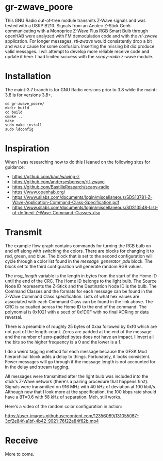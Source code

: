 # gr-zwave_poore

This GNU Radio out-of-tree module transmits Z-Wave signals and was tested with a USRP B210. Signals from an Aeotec Z-Stick Gen5 communicating with a Monoprice Z-Wave Plus RGB Smart Bulb through openHAB were analyzed with FM demodulation code and with the _rtl-zwave_ application. For longer messages, _rtl-zwave_ would consistently drop a bit and was a cause for some confusion. Inserting the missing bit did produce valid messages. I will attempt to develop more reliable receive code and update it here. I had limited success with the _scapy-radio_ z-wave module.

# Installation

The maint-3.7 branch is for GNU Radio versions prior to 3.8 while the maint-3.8 is for versions 3.8+.

```
cd gr-zwave_poore/
mkdir build
cd build
cmake ..
make
sudo make install
sudo ldconfig
```

# Inspiration

When I was researching how to do this I leaned on the following sites for guidance:

- https://github.com/baol/waving-z
- https://github.com/andersesbensen/rtl-zwave
- https://github.com/BastilleResearch/scapy-radio
- https://www.openhab.org/
- https://www.silabs.com/documents/login/miscellaneous/SDS13781-Z-Wave-Application-Command-Class-Specification.pdf
- https://www.silabs.com/documents/login/miscellaneous/SDS13548-List-of-defined-Z-Wave-Command-Classes.xlsx

# Transmit

The example flow graph contains commands for turning the RGB bulb on and off along with switching the colors. There are blocks for changing it to red, green, and blue. The block that is set to the second configuration will cycle through a color list found in the _message\_generator\_pdu_ block. The block set to the third configuration will generate random RGB values.

The _msg\_length_ variable is the length in bytes from the start of the Home ID until the end of the CRC. The Home ID belongs to the light bulb. The Source Node ID represents the Z-Stick and the Destination Node ID is the bulb. The Command Classes and the formats for each message can be found in the Z-Wave Command Class specification. Lists of what hex values are associated with each Command Class can be found in the link above. The CRC is calcualted across the Home ID to the end of the command. The polynomial is 0x1021 with a seed of 0x1D0F with no final XORing or data reversal.

There is a preamble of roughly 25 bytes of 0xaa followed by 0xf0 which are not part of the length count. Zeros are padded at the end of the message and the number of zero-padded bytes does not have an impact. I invert all the bits so the higher frequency is a 0 and the lower is a 1.

I do a weird tagging method for each message because the GFSK Mod hierarchical block adds a delay to things. Fortunately, it looks consistent. Fewer messages will go through if the message length is not accounted for in the delay and stream tagging.

All messages were transmitted after the light bulb was included into the stick's Z-Wave network (there's a pairing procedure that happens first). Signals were transmitted on 916 MHz with 40 kHz of deviation at 100 kbit/s. Although now that I look more at the specification, the 100 kbps rate should have a BT=0.6 with 58 kHz of separation. Meh, still works. 

Here's a video of the random color configuration in action:

https://user-images.githubusercontent.com/12356089/131055067-3cf2e84f-a1bf-4b42-9021-76f22a84f62b.mp4

# Receive

More to come.

